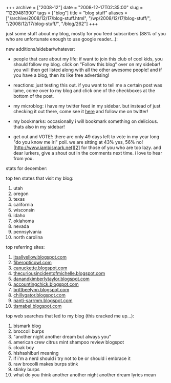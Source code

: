 +++
archive = ["2008-12"]
date = "2008-12-17T02:35:00"
slug = "1229481300"
tags = ["blog"]
title = "blog stuff"
aliases = ["/archive/2008/12/17/blog-stuff.html", "/wp/2008/12/17/blog-stuff/", "/2008/12/17/blog-stuff/", "/blog/262"]
+++

just some stuff about my blog, mostly for you feed subscribers (88% of you
who are unfortunate enough to use google reader...):

new additions/sidebar/whatever:

- people that care about my life: if want to join this club of cool kids,
  you should follow my blog. click on "Follow this blog" over on my
  sidebar! you will then get listed along with all the other awesome
  people! and if you have a blog, then its like free advertising!

- reactions: just testing this out. if you want to tell me a certain post
  was lame, come over to my blog and click one of the checkboxes at the
  bottom of the post.

- my microblog: i have my twitter feed in my sidebar. but instead of just
  checking it out there, come see it [here][1] and follow me on twitter!

- my bookmarks: occasionally i will bookmark something on delicious. thats
  also in my sidebar!

- get out and VOTE!: there are only 49 days left to vote in my year long
  "do you know me irl" poll. we are sitting at 43% yes, 56% no!
  [http://www.iambismark.net][2] for those of you who are too lazy. and
  dear lurkers, give a shout out in the comments next time. i love to hear
  from you.

stats for december:

top ten states that visit my blog:

1. utah
2. oregon
3. texas
4. california
5. wisconsin
6. idaho
7. oklahoma
8. nevada
9. pennsylvania
10. north carolina

top referring sites:

1. [itsallyellow.blogspot.com][3]
2. [fiberopticowl.com][4]
3. [canuckette.blogspot.com][5]
4. [thecuriousincidentofmichelle.blogspot.com][6]
5. [danandkimberlytaylor.blogspot.com][7]
6. [accountingchick.blogspot.com][8]
7. [brittbeelynn.blogspot.com][9]
8. [chillygator.blogspot.com][10]
9. [nanti-sarrmm.blogspot.com][11]
10. [tismabel.blogspot.com][12]

top web searches that led to my blog (this cracked me up...):

1. bismark blog
2. broccoli burps
3. "another night another dream but always you"
4. american crew citrus mint shampoo review blogspot
5. cloak boy
6. hishashiburi meaning
7. if i'm a nerd should i try not to be or should i embrace it
8. raw brocolli makes burps stink
9. stinky burps
10. what do you think another another night another dream lyrics mean

[1]: http://twitter.com/bismark
[2]: http://www.iambismark.net
[3]: http://itsallyellow.blogspot.com/
[4]: http://www.fiberopticowl.com/Fiber_Optic_Owl/Blog/Blog.html
[5]: http://canuckette.blogspot.com/
[6]: http://thecuriousincidentofmichelle.blogspot.com/
[7]: http://danandkimberlytaylor.blogspot.com/
[8]: http://accountingchick.blogspot.com/
[9]: http://brittbeelynn.blogspot.com/
[10]: http://chillygator.blogspot.com/
[11]: http://nanti-sarrmm.blogspot.com/
[12]: http://tismabel.blogspot.com/

